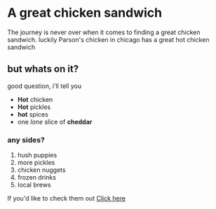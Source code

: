 # A great chicken sandwich
The journey is never over when it comes to finding a great chicken sandwich. luckily Parson's chicken in chicago has a great hot chicken sandwich

## but whats on it?
good question, i'll tell you
* __Hot__ chicken
* __Hot__ pickles
* __hot__ spices
* one *lone* slice of **cheddar**
### any sides?
1. hush puppies
2. more pickles
3. chicken nuggets
4. frozen drinks
5. local brews

If you'd like to check them out [Click here](http://www.parsonschickenandfish.com/)